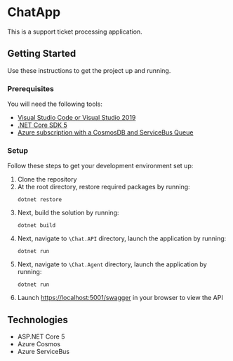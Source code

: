 # ChatApp

This is a support ticket processing application.

## Getting Started
Use these instructions to get the project up and running.

### Prerequisites
You will need the following tools:

* [Visual Studio Code or Visual Studio 2019](https://visualstudio.microsoft.com/vs/)
* [.NET Core SDK 5](https://dotnet.microsoft.com/download/dotnet-core/5.0)
* [Azure subscription with a CosmosDB and ServiceBus Queue](https://portal.azure.com/)

### Setup
Follow these steps to get your development environment set up:

  1. Clone the repository
  2. At the root directory, restore required packages by running:
      ```
     dotnet restore
     ```
  3. Next, build the solution by running:
     ```
     dotnet build
     ```
  4. Next, navigate to `\Chat.API` directory, launch the application by running:
     ```
	 dotnet run
	 ```
  5. Next, navigate to `\Chat.Agent` directory, launch the application by running:
     ```
	 dotnet run
	 ```
  6. Launch [https://localhost:5001/swagger](http://localhost:5001/swagger) in your browser to view the API

## Technologies
* ASP.NET Core 5
* Azure Cosmos
* Azure ServiceBus
